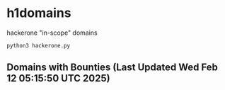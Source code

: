 # h1domains
hackerone "in-scope" domains

`python3 hackerone.py`
## Domains with Bounties (Last Updated Wed Feb 12 05:15:50 UTC 2025)
```

```
